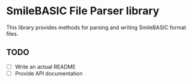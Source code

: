 SmileBASIC File Parser library
===

This library provides methods for parsing and writing SmileBASIC format files.

TODO
---
- [ ] Write an actual README
- [ ] Provide API documentation
